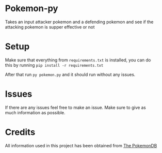 # Pokemon-py
Takes an input attacker pokemon and a defending pokemon and see if the attacking pokemon is supper effective or not

# Setup
Make sure that everything from `requirements.txt` is installed, you can do this by running `pip install -r requirements.txt`

After that run `py pokemon.py` and it should run without any issues.

# Issues
If there are any issues feel free to make an issue. Make sure to give as much information as possible. 

# Credits
All information used in this project has been obtained from [The PokemonDB](https://github.com/pokemondb)
